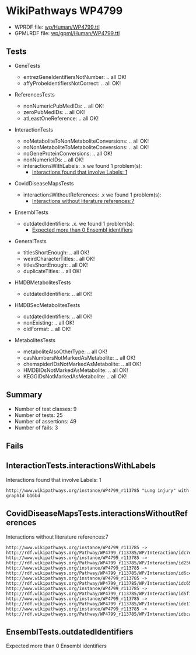 # WikiPathways WP4799

* WPRDF file: [wp/Human/WP4799.ttl](../wp/Human/WP4799.ttl)
* GPMLRDF file: [wp/gpml/Human/WP4799.ttl](../wp/gpml/Human/WP4799.ttl)

## Tests

* GeneTests
    * entrezGeneIdentifiersNotNumber: .. all OK!
    * affyProbeIdentifiersNotCorrect: .. all OK!

* ReferencesTests
    * nonNumericPubMedIDs: .. all OK!
    * zeroPubMedIDs: .. all OK!
    * atLeastOneReference: .. all OK!

* InteractionTests
    * noMetaboliteToNonMetaboliteConversions: .. all OK!
    * noNonMetaboliteToMetaboliteConversions: .. all OK!
    * noGeneProteinConversions: .. all OK!
    * nonNumericIDs: .. all OK!
    * interactionsWithLabels: .x we found 1 problem(s):
        * [Interactions found that involve Labels: 1](#630d2678)

* CovidDiseaseMapsTests
    * interactionsWithoutReferences: .x we found 1 problem(s):
        * [Interactions without literature references:7](#aee88f59)

* EnsemblTests
    * outdatedIdentifiers: .x. we found 1 problem(s):
        * [Expected more than 0 Ensembl identifiers](#f44398b7)

* GeneralTests
    * titlesShortEnough: .. all OK!
    * weirdCharacterTitles: . all OK!
    * titlesShortEnough: . all OK!
    * duplicateTitles: .. all OK!

* HMDBMetabolitesTests
    * outdatedIdentifiers: .. all OK!

* HMDBSecMetabolitesTests
    * outdatedIdentifiers: .. all OK!
    * nonExisting: .. all OK!
    * oldFormat: .. all OK!

* MetabolitesTests
    * metaboliteAlsoOtherType: .. all OK!
    * casNumbersNotMarkedAsMetabolite: .. all OK!
    * chemspiderIDsNotMarkedAsMetabolite: .. all OK!
    * HMDBIDsNotMarkedAsMetabolite: .. all OK!
    * KEGGIDsNotMarkedAsMetabolite: .. all OK!

## Summary

* Number of test classes: 9
* Number of tests: 25
* Number of assertions: 49
* Number of fails: 3

## Fails

<a name="630d2678" />

## InteractionTests.interactionsWithLabels

Interactions found that involve Labels: 1
```
http://www.wikipathways.org/instance/WP4799_r113785 "Lung injury" with graphId b16bd

```
<a name="aee88f59" />

## CovidDiseaseMapsTests.interactionsWithoutReferences

Interactions without literature references:7
```
http://www.wikipathways.org/instance/WP4799_r113785 -> http://rdf.wikipathways.org/Pathway/WP4799_r113785/WP/Interaction/idc7eb7b47
http://www.wikipathways.org/instance/WP4799_r113785 -> http://rdf.wikipathways.org/Pathway/WP4799_r113785/WP/Interaction/id2567d541
http://www.wikipathways.org/instance/WP4799_r113785 -> http://rdf.wikipathways.org/Pathway/WP4799_r113785/WP/Interaction/id6c434c1e
http://www.wikipathways.org/instance/WP4799_r113785 -> http://rdf.wikipathways.org/Pathway/WP4799_r113785/WP/Interaction/idc652beda
http://www.wikipathways.org/instance/WP4799_r113785 -> http://rdf.wikipathways.org/Pathway/WP4799_r113785/WP/Interaction/id5f17221c
http://www.wikipathways.org/instance/WP4799_r113785 -> http://rdf.wikipathways.org/Pathway/WP4799_r113785/WP/Interaction/ide171a636
http://www.wikipathways.org/instance/WP4799_r113785 -> http://rdf.wikipathways.org/Pathway/WP4799_r113785/WP/Interaction/idbca35504

```
<a name="f44398b7" />

## EnsemblTests.outdatedIdentifiers

Expected more than 0 Ensembl identifiers
```

```
